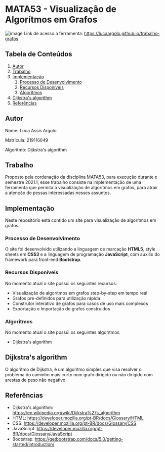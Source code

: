 # MATA53 - Visualização de Algorítmos em Grafos
![image](https://user-images.githubusercontent.com/49497195/120156745-a7eed800-c1c8-11eb-99ca-03c68c9f0d48.png)
Link de acesso a ferramenta: https://lucaargolo.github.io/trabalho-grafos

## Tabela de Conteúdos
1. [Autor](#autor)
2. [Trabalho](#trabalho)
3. [Implementação](#implementação)
   1. [Processo de Desenvolvimento](#processo-de-desenvolvimento)
   2. [Recursos Disponíveis](#recursos-disponíveis)
   3. [Algorítmos](#algorítmos)
4. [Dijkstra's algorithm](#dijkstras-algorithm)
5. [Referências](#referências)

## Autor

Nome: Luca Assis Argolo

Matrícula: 219116049

Algorítmo: Dijkstra's algorithm 

## Trabalho

Proposto pela cordenação da disciplina MATA53, para execução durante o semestre 2021.1, esse trabalho consiste na implementação de uma ferramenta que permita a visualização de algorítmos em grafos, para atrair a atenção de pessas interessadas nesses assuntos.

## Implementação

Neste repositório está contido um site para visualização de algorítmos em grafos.

### Processo de Desenvolvimento

O site foi desenvolvido utilizando a linguagem de marcação **HTML5**, style sheets em **CSS3** e a linguagem de programação **JavaScript**, com auxilio do framework para front-end **Bootstrap**.

### Recursos Disponíveis

No momento atual o site possúi os seguintes recursos:

- Visualização de algorítmos em grafos step-by-step em tempo real
- Grafos pre-definidos para utilização rápida
- Construtor interativo de grafos para casos de uso mais complexos
- Exportação e Importação de grafos construidos

### Algorítmos

No momento atual o site possúi os seguintes algorítmos:

- Dijkstra's algorithm

## Dijkstra's algorithm

O algoritmo de Dijkstra, é um algorítmo simples que visa resolver o problema do caminho mais curto num grafo dirigido ou não dirigido com arestas de peso não negativo.

## Referências

- Dijkstra's algorithm: https://en.wikipedia.org/wiki/Dijkstra%27s_algorithm
- HTML: https://developer.mozilla.org/pt-BR/docs/Glossary/HTML
- CSS: https://developer.mozilla.org/pt-BR/docs/Glossary/CSS
- JavaScript: https://developer.mozilla.org/pt-BR/docs/Glossary/JavaScript 
- Bootstrap: https://getbootstrap.com/docs/5.0/getting-started/introduction/
